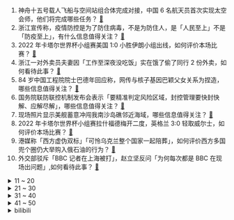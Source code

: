 1. 神舟十五号载人飞船与空间站组合体完成对接，中国 6 名航天员首次实现太空会师，他们将完成哪些任务？ [:link:](https://www.zhihu.com/question/569319581)
2. 浙江宣传称，疫情防控是为了防住病毒，不是为防住人，是「人民至上」不是「防疫至上」，有什么信息值得关注？ [:link:](https://www.zhihu.com/question/569569027)
3. 2022 年卡塔尔世界杯小组赛美国 1:0 小胜伊朗小组出线，如何评价本场比赛？ [:link:](https://www.zhihu.com/question/569606338)
4. 浙江一对外卖员夫妻因「工作至深夜没吃饭」实在饿了偷了同行 2 份外卖，如何看待此事？ [:link:](https://www.zhihu.com/question/569522986)
5. 84 岁中国工程院院士巴德年回应称，网传与核子基因巴颖父女关系为捏造，哪些信息值得关注？ [:link:](https://www.zhihu.com/question/569421596)
6. 国务院联防联控机制发布会表示「要精准判定风险区域，封控管理要快封快解、应解尽解」，哪些信息值得关注？ [:link:](https://www.zhihu.com/question/569559663)
7. 现场照片显示美舰蓄意冲闯我南沙岛礁邻近海域，哪些信息值得关注？ [:link:](https://www.zhihu.com/question/569580830)
8. 2022 年卡塔尔世界杯小组赛拉什福德梅开二度，英格兰 3:0 轻取威尔士，如何评价本场比赛？ [:link:](https://www.zhihu.com/question/569606212)
9. 港媒称「西方虚伪双标」「可怜乌克兰整个国家一起陪葬」，如何评价西方多国兜个圈仍大举购入俄石油的行为？ [:link:](https://www.zhihu.com/question/569580914)
10. 外交部驳斥「BBC 记者在上海被打」，赵立坚反问「为何每次都是 BBC 在现场出问题」,如何看待此事？ [:link:](https://www.zhihu.com/question/569592214)
<details>
<summary>11 ~ 20</summary>

11. 为什么在二次元发源地的日本，日本社会也会歧视二次元爱好者? [:link:](https://www.zhihu.com/question/565018986)
12. 公司说你被辞退了明天不用来了，该怎么办？ [:link:](https://www.zhihu.com/question/555496006)
13. 国家卫健委表示「对于出具虚假检测报告等行为，坚决依法依规严肃处理，决不姑息」，还有哪些信息值得关注？ [:link:](https://www.zhihu.com/question/569563745)
14. 卡塔尔队三战全败出局创下世界杯东道主最差战绩，如何评价他们在 2022 世界杯上的表现？ [:link:](https://www.zhihu.com/question/569641416)
15. 孩子大二了，还要给生活费吗？为什么？ [:link:](https://www.zhihu.com/question/566918826)
16. 山东拟投资超 230 亿元建方舱医院，新增隔离床位超 20 万个，对当地疫情防控起到哪些贡献？ [:link:](https://www.zhihu.com/question/569601624)
17. 伊能静发文「把泪含在眼眶里」，网友表示无法找到伊能静和秦昊账号互关信息，还有哪些信息值得关注？ [:link:](https://www.zhihu.com/question/569570801)
18. 2022 年卡塔尔世界杯上有哪些老将令人印象深刻？ [:link:](https://www.zhihu.com/question/569554766)
19. 如何看待美官员爆料称「俄乌冲突期间，美方曾主动给俄方打过一次军事热线」？这透露了哪些信息？ [:link:](https://www.zhihu.com/question/569530524)
20. 为什么朋友圈很少晒四年级以上的娃？ [:link:](https://www.zhihu.com/question/462953490)
</details>
<details>
<summary>21 ~ 30</summary>

21. 《西游记》中孙悟空 500 年前可以大闹天宫，为何脱困后被各种坐骑童子「血虐」？ [:link:](https://www.zhihu.com/question/559524217)
22. 为什么足球比赛容易爆冷？而篮球比赛不容易爆冷？ [:link:](https://www.zhihu.com/question/568136397)
23. 日媒称全球央行大举买进黄金，今年黄金购买量将创 20 世纪 60 年代以来最高水平，哪些信息值得关注？ [:link:](https://www.zhihu.com/question/568998423)
24. 大学生学习一定是在自习室或图书馆吗？ [:link:](https://www.zhihu.com/question/569026423)
25. 你们会原谅伤害过自己的人吗？ [:link:](https://www.zhihu.com/question/569377209)
26. 劳荣枝案二审再审前，其哥哥称改判可能性极大，劳荣枝案可能改判吗？如何从法律角度解读? [:link:](https://www.zhihu.com/question/569568062)
27. 维他奶燕麦奶用的是什么燕麦啊？为什么会在今年五月份被海关拒绝入境？ [:link:](https://www.zhihu.com/question/569385757)
28. 大学生该怎么认清当下的就业环境呢？ [:link:](https://www.zhihu.com/question/530400161)
29. 如何看待胡锡进建议「各地不要继续大规模建方舱医院，省下的钱用于增加正规医院的床位」？可能带来哪些影响？ [:link:](https://www.zhihu.com/question/569548867)
30. 联防联控发布加强老年人新冠病毒疫苗接种工作方案，要「加快提升80岁以上人群接种率」，哪些信息值得关注？ [:link:](https://www.zhihu.com/question/569557902)
</details>
<details>
<summary>31 ~ 40</summary>

31. 因泄漏超 5 亿用户资料，Meta 被欧洲监管机构罚款 2.65 亿欧元，哪些信息值得关注？ [:link:](https://www.zhihu.com/question/569518037)
32. 两天内已经有 6 大银行向 17 家房企提供了超 1.37万亿 的授信额度，房地产要复苏了吗？ [:link:](https://www.zhihu.com/question/569027556)
33. C919 大型客机获颁生产许可证，具有怎样的意义？未来前景如何？ [:link:](https://www.zhihu.com/question/569589901)
34. 雷神在乎过散兵的死活吗？散兵又在乎过雷神这个母亲吗？ [:link:](https://www.zhihu.com/question/569425089)
35. 未来的人看我们当今量子力学会不会像我们看古代「金木水火土」一样可笑？ [:link:](https://www.zhihu.com/question/569216318)
36. 全国多地发布核酸筛查不必全员参与，「应检尽检」也可有例外，透露了哪些信息？ [:link:](https://www.zhihu.com/question/569535300)
37. 11 月 29 日 A 股三大指数高开高走，房地产板块掀涨停潮，哪些信息值得关注？ [:link:](https://www.zhihu.com/question/569556185)
38. 如何评价Faker与T1续约至2025年？ [:link:](https://www.zhihu.com/question/569388212)
39. 2022 年卡塔尔世界杯小组赛荷兰 2:0 卡塔尔，以小组第一出线，如何评价本场比赛？ [:link:](https://www.zhihu.com/question/569606087)
40. 男子图书馆给陌生女孩放不雅视频，被呵斥后回怼「你心理素质太差」，如何看待此事件？ [:link:](https://www.zhihu.com/question/569329038)
</details>
<details>
<summary>41 ~ 50</summary>

41. 如何看待天涯论坛一度无法访问？关联风险 1883 条，留给天涯的时间还有多久？你有哪些关于它的记忆？ [:link:](https://www.zhihu.com/question/569336958)
42. 神舟十五号发射场夜间最低气温降至 -20℃，为何选在这个时间发射？火箭发射对气象条件有哪些要求？ [:link:](https://www.zhihu.com/question/569403190)
43. 乌鲁木齐对低收入、无收入等群众给予 300 元一次性生活救助，哪些信息值得关注？ [:link:](https://www.zhihu.com/question/569539629)
44. 县域经济榜单出炉， 42 地 GDP 超千亿，义乌人均收入超 8.6 万元，还有哪些信息值得关注？ [:link:](https://www.zhihu.com/question/569540417)
45. 2022 年卡塔尔世界杯小组赛塞内加尔 2:1 险胜厄瓜多尔力压对手出线，如何评价本场比赛？ [:link:](https://www.zhihu.com/question/569606147)
46. 神舟十五号发射后，空间站将实现首次两艘载人船停靠，将起到哪些作用？ [:link:](https://www.zhihu.com/question/569406160)
47. 德政客称单极世界正在向多极转变，德国不应再当「美国附庸」，哪些信息值得关注？ [:link:](https://www.zhihu.com/question/569574162)
48. 如何看待媒体评论员表示「健全农村金融服务体系迫在眉睫」，哪些信息值得关注？目前农村金融发展情况如何？ [:link:](https://www.zhihu.com/question/569139575)
49. 中央气象台继续发布寒潮橙色预警 ，南方多地最低气温将接近冰点，寒潮会对人们生产生活带来哪些影响？ [:link:](https://www.zhihu.com/question/569330079)
50. 消息称「为了孤立中国，美国不惜同最重要盟友发生冲突」「欧洲要为美国人的一意孤行做好准备」，意味着什么？ [:link:](https://www.zhihu.com/question/569332161)
</details><details>
<summary>bilibili</summary>

1. 自己做个深渊茶几，好像在家打了两口井 [:link:](//www.bilibili.com/video/BV1AG411F7eF)
2. 关于我连夜去上海找甲方要92万片卫生巾这件事 [:link:](//www.bilibili.com/video/BV1BG4y197a8)
3. 【亮记生物鉴定】网络热传生物鉴定44 [:link:](//www.bilibili.com/video/BV16d4y1x7TD)
4. 点进来爽！《每个眼神都只身荒野》宋亚轩炸翻舞台！ [:link:](//www.bilibili.com/video/BV12g411p7N3)
5. 致敬经典！马嘉祺翻唱亚洲第一男高音张雨生《我期待》 [:link:](//www.bilibili.com/video/BV1xG411M7hX)
6. 《赌球心态大赏》 [:link:](//www.bilibili.com/video/BV1FR4y1Z7RV)
7. 为了守护学校我成为了偶像，但老师版。 [:link:](//www.bilibili.com/video/BV1RR4y1o7Eo)
8. 50斤蔬菜能做出多少蔬菜粉？帅小伙买来尝试，发现.... [:link:](//www.bilibili.com/video/BV12d4y1t7a8)
9. 买游艇为何买椟还珠？【小约翰】 [:link:](//www.bilibili.com/video/BV1Je4y1W7Qn)
10. 春节联欢晚会宿舍分会场 [:link:](//www.bilibili.com/video/BV1bD4y1e75R)
<details>
<summary>11 ~ 20</summary>

11. 我收容了MC主世界的所有BOSS！！！ [:link:](//www.bilibili.com/video/BV1aP4y1X7XU)
12. 自制可以辅助做菜按摩的机械外骨骼 [:link:](//www.bilibili.com/video/BV16P411u7df)
13. 全村吃席 我坐小孩那桌 [:link:](//www.bilibili.com/video/BV1XW4y1H7Ap)
14. 当代愚公移山，削平1250座山，用凿子凿出的红旗渠 [:link:](//www.bilibili.com/video/BV1eD4y1e7MB)
15. 头 号 洒 家 [:link:](//www.bilibili.com/video/BV1zg411p7Hp)
16. 悲壮！武松断臂！百战英雄士，生平志未降！《水浒传》P48 [:link:](//www.bilibili.com/video/BV1m44y1X7da)
17. 密室员工:“放心，我很敬业的” [:link:](//www.bilibili.com/video/BV13W4y1s7Y6)
18. ⚡反 向 广 告⚡ [:link:](//www.bilibili.com/video/BV14e4y1g7yD)
19. 我带过的奇葩游客 [:link:](//www.bilibili.com/video/BV1J44y1X7dr)
20. 今天给年轻的南美自助餐老板上一课 [:link:](//www.bilibili.com/video/BV11W4y1H7Q3)
</details>
<details>
<summary>21 ~ 30</summary>

21. 《自由之摇》 [:link:](//www.bilibili.com/video/BV1je4y1g7i9)
22. 以前没发现我家原来这么穷 [:link:](//www.bilibili.com/video/BV1cK411R7vC)
23. 大炮！不许这样对你空叔叔！ [:link:](//www.bilibili.com/video/BV1ZR4y1o7Co)
24. 【危机合约#11】赝波强杀 危机等级36 “不畏苦暗” [:link:](//www.bilibili.com/video/BV1V44y1D7kX)
25. 好彩无借力，何以落九天 [:link:](//www.bilibili.com/video/BV1pY411d7fw)
26. Red Velvet《Birthday》MV [:link:](//www.bilibili.com/video/BV1ZP4y1X7qV)
27. 老交警：事故现场很多都是后脑开花 [:link:](//www.bilibili.com/video/BV1QP4y1R74y)
28. 无屏风表演《口技》还原文言文 ！！！ [:link:](//www.bilibili.com/video/BV1JD4y1e7Q4)
29. 一年未见地雷怀孕，漠叔不认帐了 [:link:](//www.bilibili.com/video/BV1gM411k7HC)
30. 【原神】摆拍狂魔「奇妙的待机动画互动4.0」 [:link:](//www.bilibili.com/video/BV1Sg411p7uC)
</details>
<details>
<summary>31 ~ 40</summary>

31. 千万别找有女友的兄弟pk这些问题！！！！ [:link:](//www.bilibili.com/video/BV1E44y1Q7Zg)
32. 万物皆可名画 [:link:](//www.bilibili.com/video/BV19G4y1d7LF)
33. 全球十大自助餐！顶级鱼子酱海鲜随便吃！500一位能吃回本吗 [:link:](//www.bilibili.com/video/BV1TK411R7EL)
34. “来查我们家！”好的，收到～ [:link:](//www.bilibili.com/video/BV1AM411k7Xu)
35. 最快抗塔世界纪录：2分13秒！仅存在一瞬的完美时机！！ [:link:](//www.bilibili.com/video/BV16D4y1e7S8)
36. 我见过候鸟就这么去了南方 [:link:](//www.bilibili.com/video/BV1AW4y1s71D)
37. 《水果社交》 [:link:](//www.bilibili.com/video/BV15W4y1p7Dx)
38. ⚡️监 狱 哥 哥⚡️ [:link:](//www.bilibili.com/video/BV1e8411L7CH)
39. 绝了！好吃到爆！【肥牛白菜千层锅】一锅鲜到眉毛掉！ [:link:](//www.bilibili.com/video/BV1kW4y1H77k)
40. 今天晚生吃包谷饭下盘折耳根～ [:link:](//www.bilibili.com/video/BV1bY411d7E6)
</details>
<details>
<summary>41 ~ 50</summary>

41. 【STN快报6.5季15】AI都能作曲了，什么时候能写快报 [:link:](//www.bilibili.com/video/BV1SW4y1H7H4)
42. 15岁三套换装全曲翻跳hype boy｜带你沉浸式参观美高校园 解锁新发型！！ [:link:](//www.bilibili.com/video/BV1SP411u7fz)
43. 羊村（2） [:link:](//www.bilibili.com/video/BV1yG4y1R7aA)
44. 90后爸妈是怎么教育小孩的？ [:link:](//www.bilibili.com/video/BV1Nd4y147CM)
45. 日本队派出了波风水门以及... [:link:](//www.bilibili.com/video/BV1MG4y157hy)
46. 上美影 联手 vivo 挑战《哪吒闹海》皮影戏 [:link:](//www.bilibili.com/video/BV1fG411M7Mr)
47. 芬兰一家人血战东北烤肉到场面失控！流汁宽粉嗦到上头吃嗨了！狂曝侄女恋情细节收都收不住！ [:link:](//www.bilibili.com/video/BV1dG4y1V7Qp)
48. 姜 太 公 钓 鱼 [:link:](//www.bilibili.com/video/BV1xd4y1x7Mb)
49. 某瓣9.0，据说看了一遍就不想再看的电影，艾德里安·布洛迪封神之作《超脱》 [:link:](//www.bilibili.com/video/BV1Ee4y1g7b1)
50. 大连.品海楼  厨子探店¥1？11 [:link:](//www.bilibili.com/video/BV1SD4y1e7o3)
</details>
<details>
<summary>51 ~ 60</summary>

51. 废物的养成 [:link:](//www.bilibili.com/video/BV1BP4y1X72g)
52. 猛男就该肚大大！世界杯球迷主题曲 [:link:](//www.bilibili.com/video/BV1mW4y1H7rf)
53. 朋友们都说，我这脚法不去踢足球可惜了！我觉得专业的人应该做专业的事情，我可以画踢足球！ [:link:](//www.bilibili.com/video/BV1vv4y127rR)
54. 一周后，深挖网易暴雪分手事件真实内幕，后续可能，国服玩家何去何从？ [:link:](//www.bilibili.com/video/BV1TK411R7yu)
55. “咱B站粉丝1000万了？赶紧做个视频！急！” [:link:](//www.bilibili.com/video/BV1bD4y1v7bz)
56. 少佐，请给我命令。 [:link:](//www.bilibili.com/video/BV1VG411F71s)
57. 唐僧：女妖怪？无所谓，我会出手! [:link:](//www.bilibili.com/video/BV1Qg411p7mX)
58. 一次学会热菜常用六种汁，你已经是一个高手了 [:link:](//www.bilibili.com/video/BV1jR4y1Z76q)
59. 【36氪】为什么我们看病花了这么多钱，医院依旧不挣钱？ [:link:](//www.bilibili.com/video/BV1RK411d7KD)
60. 星期三，我的嘴替！ [:link:](//www.bilibili.com/video/BV11P411u7Zx)
</details>
<details>
<summary>61 ~ 70</summary>

61. 年度最奇葩手机？价值30w的小米12S Ultra概念版上手 [:link:](//www.bilibili.com/video/BV18v4y1d72R)
62. 含 妈 量 不 足 [:link:](//www.bilibili.com/video/BV11P4y1R7cq)
63. 男性可以娶4个老婆？想去卡塔尔打工？别再瞎吹这个石油帝国了！【洞察社会系列80】 [:link:](//www.bilibili.com/video/BV1TK411R7bN)
64. 这都是啥...？厕纸地狱！2023年1月新番导视！【泛式】 [:link:](//www.bilibili.com/video/BV1RW4y1H7hL)
65. 单身四十多年体重两百多斤，他与这个世界格格不入 [:link:](//www.bilibili.com/video/BV1rW4y1H7vU)
66. 社 交 悍 匪 x3 [:link:](//www.bilibili.com/video/BV18G4y157nW)
67. 蓝 色 妖 姬 是 怎 样 炼 成 的 [:link:](//www.bilibili.com/video/BV1qe4y1g77n)
68. 顶级饭店的糖醋排骨秘方，没想到这么简单！秘诀只有这2点！ [:link:](//www.bilibili.com/video/BV17e4y1g76f)
69. 22年前他花10分钟写的歌，我一听就是20年。 [:link:](//www.bilibili.com/video/BV12P411u7en)
70. 吴亦凡在中国坐牢13年已经算幸运的了！哎 希望出来可以有机会改过自新吧 [:link:](//www.bilibili.com/video/BV1gK411R7Rt)
</details>
<details>
<summary>71 ~ 80</summary>

71. “短短几秒钟 心动了六次” [:link:](//www.bilibili.com/video/BV1q84y1r7pu)
72. 当北京人没了儿化音 [:link:](//www.bilibili.com/video/BV1Ud4y1t7Fn)
73. 为了烤苕皮做了一桌菜！英国公婆无法抗拒的街头小吃！ [:link:](//www.bilibili.com/video/BV1YP411u7G2)
74. 追  踪  导  弹  ！【C4快乐阴人流#35】 [:link:](//www.bilibili.com/video/BV1UG4y1d7AZ)
75. 求求你别玩假原神了！这才是真原神！草神逆袭！ [:link:](//www.bilibili.com/video/BV1v84y1r7sR)
76. 《 中 国 的 水 墨 画 还 是 画 保 守 了 》｜ Mavic 3 [:link:](//www.bilibili.com/video/BV1L24y1C7ai)
77. 《 白 蛇 的 替 身 小 卖 部 3.0 》 [:link:](//www.bilibili.com/video/BV1cD4y1v7bQ)
78. 骑行流浪川西，住进地下涵洞，收拾一番涵洞变成完美庇护所 [:link:](//www.bilibili.com/video/BV1eY411d7NE)
79. 童年拆楼游戏的最终结局是什么？玩到最后竟让我泪目 [:link:](//www.bilibili.com/video/BV1KW4y1s79M)
80. 执法人员：我是来干啥的来着？ [:link:](//www.bilibili.com/video/BV1Wg411W73Z)
</details>
<details>
<summary>81 ~ 90</summary>

81. 谢幕 || 夷陵大火，永安托孤，老兵不死，只是凋零 [:link:](//www.bilibili.com/video/BV1Ve4y1g7ax)
82. 我不管你的酒店有多高档，我只知道它的地板沾了水就一定滑！ [:link:](//www.bilibili.com/video/BV1K841177zM)
83. “进去了一个，还有一窝” [:link:](//www.bilibili.com/video/BV1cd4y1b7aY)
84. 势利的阿真惹众怒 [:link:](//www.bilibili.com/video/BV1BD4y1e7CT)
85. 帮不了你上清北，但985没问题 [:link:](//www.bilibili.com/video/BV1yW4y1H7f2)
86. 这猪的血量合理吗？？！ [:link:](//www.bilibili.com/video/BV1RW4y1H7q4)
87. 大庆赶海，退潮后捡到一只钩子直接钓大蛏子，比撒盐还要轻松 [:link:](//www.bilibili.com/video/BV1n44y1D71K)
88. 小猫咪打架能有多上头？吃了暗亏的喵师傅，还爆了件“装备”！ [:link:](//www.bilibili.com/video/BV1f24y1C7Ms)
89. 不当人之风光大葬 [:link:](//www.bilibili.com/video/BV1984y1r7xo)
90. 中国联通：世界杯期间谨防电信诈骗！ [:link:](//www.bilibili.com/video/BV1GR4y1Z7JS)
</details>
<details>
<summary>91 ~ 100</summary>

91. 真实！呆在普通中学和重点中学的区别！ [:link:](//www.bilibili.com/video/BV1JK411o7J7)
92. 【医学博士】危急情况如何自救？I 这条视频关键时刻能救你一命 [:link:](//www.bilibili.com/video/BV1N84y1y7qz)
93. 一个斯拉夫女人的告别 [:link:](//www.bilibili.com/video/BV1F3411f7cw)
94. 剧TOP：这里就是我钮祜禄•如玥的坟墓！TVB绝唱大戏《金枝欲孽》P6（大结局） [:link:](//www.bilibili.com/video/BV19K41197PM)
95. 把名梗图让AI绘画三次后你还猜得出吗？ [:link:](//www.bilibili.com/video/BV11e4y1g7Qw)
96. 我社死了！上网课用夹子音吸猫发现没关麦！！！！ [:link:](//www.bilibili.com/video/BV1nD4y1v7Lr)
97. 临走前再给奶妈做一次蛋糕，这次就用奶奶家里的东西来完成！农村老家都能做的蛋糕，你一定能搞定！ [:link:](//www.bilibili.com/video/BV12P411u7fY)
98. 很多人和父母“绝交”，不是没有原因 [:link:](//www.bilibili.com/video/BV1kY411R7Yr)
99. 我刚付钱买了炒粉和手抓饼 结果老板跑路了 我只能一路追着饭跑 [:link:](//www.bilibili.com/video/BV1qg411p7B2)
100. 世 界 杯.exe [:link:](//www.bilibili.com/video/BV1QK41197sz)
</details></details>
